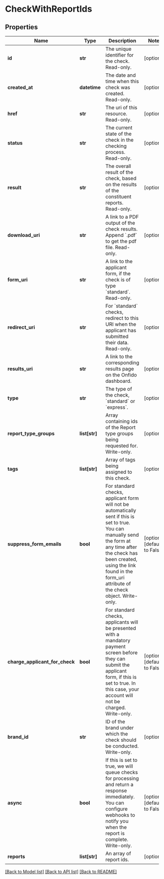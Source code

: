 # CheckWithReportIds

## Properties
Name | Type | Description | Notes
------------ | ------------- | ------------- | -------------
**id** | **str** | The unique identifier for the check. Read-only. | [optional] 
**created_at** | **datetime** | The date and time when this check was created. Read-only. | [optional] 
**href** | **str** | The uri of this resource. Read-only. | [optional] 
**status** | **str** | The current state of the check in the checking process. Read-only. | [optional] 
**result** | **str** | The overall result of the check, based on the results of the constituent reports. Read-only. | [optional] 
**download_uri** | **str** | A link to a PDF output of the check results. Append &#x60;.pdf&#x60; to get the pdf file. Read-only. | [optional] 
**form_uri** | **str** | A link to the applicant form, if the check is of type &#x60;standard&#x60;. Read-only. | [optional] 
**redirect_uri** | **str** | For &#x60;standard&#x60; checks, redirect to this URI when the applicant has submitted their data. Read-only. | [optional] 
**results_uri** | **str** | A link to the corresponding results page on the Onfido dashboard. | [optional] 
**type** | **str** | The type of the check, &#x60;standard&#x60; or &#x60;express&#x60;. | [optional] 
**report_type_groups** | **list[str]** | Array containing ids of the Report type groups being requested for. Write-only. | [optional] 
**tags** | **list[str]** | Array of tags being assigned to this check. | [optional] 
**suppress_form_emails** | **bool** | For standard checks, applicant form will not be automatically sent if this is set to true. You can manually send the form at any time after the check has been created, using the link found in the form_uri attribute of the check object. Write-only.  | [optional] [default to False]
**charge_applicant_for_check** | **bool** | For standard checks, applicants will be presented with a mandatory payment screen before they can submit the applicant form, if this is set to true. In this case, your account will not be charged. Write-only.  | [optional] [default to False]
**brand_id** | **str** | ID of the brand under which the check should be conducted. Write-only. | [optional] 
**async** | **bool** | If this is set to true, we will queue checks for processing and return a response immediately. You can configure webhooks to notify you when the report is complete. Write-only.  | [optional] [default to False]
**reports** | **list[str]** | An array of report ids. | [optional] 

[[Back to Model list]](../README.md#documentation-for-models) [[Back to API list]](../README.md#documentation-for-api-endpoints) [[Back to README]](../README.md)


